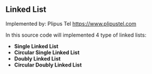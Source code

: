 ## Linked List
Implemented by: Plipus Tel <a href="https://www.plipus.tel.com" target="_blank">https://www.plipustel.com</a><p>

In this source code will implemented 4 type of linked lists:
<ul>
	<li><b>Single Linked List</b></li>
	<li><b>Circular Single Linked List</b></li>
	<li><b>Doubly Linked List</b></li>
	<li><b>Circular Doubly Linked List</b></li>
<ul>
